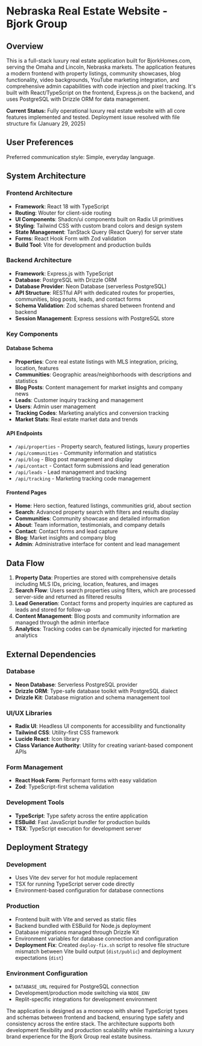 # Nebraska Real Estate Website - Bjork Group

## Overview

This is a full-stack luxury real estate application built for BjorkHomes.com, serving the Omaha and Lincoln, Nebraska markets. The application features a modern frontend with property listings, community showcases, blog functionality, video backgrounds, YouTube marketing integration, and comprehensive admin capabilities with code injection and pixel tracking. It's built with React/TypeScript on the frontend, Express.js on the backend, and uses PostgreSQL with Drizzle ORM for data management.

**Current Status:** Fully operational luxury real estate website with all core features implemented and tested. Deployment issue resolved with file structure fix (January 29, 2025)

## User Preferences

Preferred communication style: Simple, everyday language.

## System Architecture

### Frontend Architecture
- **Framework**: React 18 with TypeScript
- **Routing**: Wouter for client-side routing
- **UI Components**: Shadcn/ui components built on Radix UI primitives
- **Styling**: Tailwind CSS with custom brand colors and design system
- **State Management**: TanStack Query (React Query) for server state
- **Forms**: React Hook Form with Zod validation
- **Build Tool**: Vite for development and production builds

### Backend Architecture
- **Framework**: Express.js with TypeScript
- **Database**: PostgreSQL with Drizzle ORM
- **Database Provider**: Neon Database (serverless PostgreSQL)
- **API Structure**: RESTful API with dedicated routes for properties, communities, blog posts, leads, and contact forms
- **Schema Validation**: Zod schemas shared between frontend and backend
- **Session Management**: Express sessions with PostgreSQL store

### Key Components

#### Database Schema
- **Properties**: Core real estate listings with MLS integration, pricing, location, features
- **Communities**: Geographic areas/neighborhoods with descriptions and statistics
- **Blog Posts**: Content management for market insights and company news
- **Leads**: Customer inquiry tracking and management
- **Users**: Admin user management
- **Tracking Codes**: Marketing analytics and conversion tracking
- **Market Stats**: Real estate market data and trends

#### API Endpoints
- `/api/properties` - Property search, featured listings, luxury properties
- `/api/communities` - Community information and statistics
- `/api/blog` - Blog post management and display
- `/api/contact` - Contact form submissions and lead generation
- `/api/leads` - Lead management and tracking
- `/api/tracking` - Marketing tracking code management

#### Frontend Pages
- **Home**: Hero section, featured listings, communities grid, about section
- **Search**: Advanced property search with filters and results display
- **Communities**: Community showcase and detailed information
- **About**: Team information, testimonials, and company details
- **Contact**: Contact forms and lead capture
- **Blog**: Market insights and company blog
- **Admin**: Administrative interface for content and lead management

## Data Flow

1. **Property Data**: Properties are stored with comprehensive details including MLS IDs, pricing, location, features, and images
2. **Search Flow**: Users search properties using filters, which are processed server-side and returned as filtered results
3. **Lead Generation**: Contact forms and property inquiries are captured as leads and stored for follow-up
4. **Content Management**: Blog posts and community information are managed through the admin interface
5. **Analytics**: Tracking codes can be dynamically injected for marketing analytics

## External Dependencies

### Database
- **Neon Database**: Serverless PostgreSQL provider
- **Drizzle ORM**: Type-safe database toolkit with PostgreSQL dialect
- **Drizzle Kit**: Database migration and schema management tool

### UI/UX Libraries
- **Radix UI**: Headless UI components for accessibility and functionality
- **Tailwind CSS**: Utility-first CSS framework
- **Lucide React**: Icon library
- **Class Variance Authority**: Utility for creating variant-based component APIs

### Form Management
- **React Hook Form**: Performant forms with easy validation
- **Zod**: TypeScript-first schema validation

### Development Tools
- **TypeScript**: Type safety across the entire application
- **ESBuild**: Fast JavaScript bundler for production builds
- **TSX**: TypeScript execution for development server

## Deployment Strategy

### Development
- Uses Vite dev server for hot module replacement
- TSX for running TypeScript server code directly
- Environment-based configuration for database connections

### Production
- Frontend built with Vite and served as static files
- Backend bundled with ESBuild for Node.js deployment
- Database migrations managed through Drizzle Kit
- Environment variables for database connection and configuration
- **Deployment Fix**: Created `deploy-fix.sh` script to resolve file structure mismatch between Vite build output (`dist/public`) and deployment expectations (`dist`)

### Environment Configuration
- `DATABASE_URL` required for PostgreSQL connection
- Development/production mode switching via `NODE_ENV`
- Replit-specific integrations for development environment

The application is designed as a monorepo with shared TypeScript types and schemas between frontend and backend, ensuring type safety and consistency across the entire stack. The architecture supports both development flexibility and production scalability while maintaining a luxury brand experience for the Bjork Group real estate business.